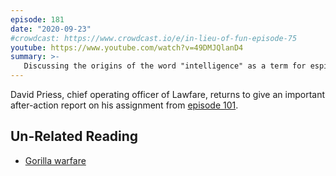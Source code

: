 ```yaml
---
episode: 181
date: "2020-09-23"
#crowdcast: https://www.crowdcast.io/e/in-lieu-of-fun-episode-75
youtube: https://www.youtube.com/watch?v=49DMJQlanD4
summary: >-
   Discussing the origins of the word "intelligence" as a term for espionage
---
```

David Priess, chief operating officer of Lawfare, returns to give an important after-action report
on his assignment from [episode 101](https://inlieuof.fun/episode/101).

## Un-Related Reading

- [Gorilla warfare](https://twitter.com/lawfareblog/status/1156251487447728128)

